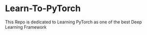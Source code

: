 # Learn-To-PyTorch
This Repo is dedicated to Learning PyTorch as one of the best Deep Learning Framework

<!--
123456789101112345678
1234567891011121314151617
123456789101112
-->
